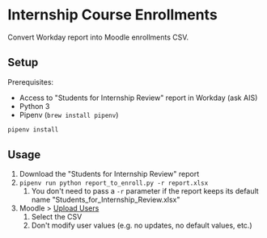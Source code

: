 # Internship Course Enrollments

Convert Workday report into Moodle enrollments CSV.

## Setup

Prerequisites:

- Access to "Students for Internship Review" report in Workday (ask AIS)
- Python 3
- Pipenv (`brew install pipenv`)

```sh
pipenv install
```

## Usage

1. Download the "Students for Internship Review" report
1. `pipenv run python report_to_enroll.py -r report.xlsx`
    1. You don't need to pass a `-r` parameter if the report keeps its default name "Students_for_Internship_Review.xlsx"
1. Moodle > [Upload Users](https://moodle.cca.edu/admin/tool/uploaduser/index.php)
    1. Select the CSV
    1. Don't modify user values (e.g. no updates, no default values, etc.)
